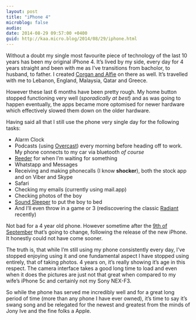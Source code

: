 ```yaml
---
layout: post
title: "iPhone 4"
microblog: false
audio: 
date: 2014-08-29 09:57:00 +0400
guid: http://kaa.micro.blog/2014/08/29/iphone.html
---
```

<p>Without a doubt my single most favourite piece of technology of the last 10 years has been my original iPhone 4. It&rsquo;s lived by my side, every day for 4 years straight and been with me as I&rsquo;ve transitions from bacholor, to husband, to father. I created <a href="http://moonracket.com">Corgan and Alfie</a> on there as well.  It&rsquo;s travelled with me to Lebanon, England, Malaysia, Qatar and Greece.</p>

<p>However these last 6 months have been pretty rough. My home button stopped functioning very well (<em>sporadically at best</em>) and as was going to happen eventually, the apps became more optomised for newer hardware which effectively slowed them down on the older hardware.</p>

<p>Having said all that I still use the phone very single day for the following tasks:</p>

<ul><li>Alarm Clock</li>
<li>Podcasts (using <a href="https://overcast.fm">Overcast</a>) every morning before heading off to work. My phone connects to my car via bluetooth <em>of course</em></li>
<li><a href="http://reederapp.com">Reeder</a> for when I&rsquo;m waiting for something</li>
<li>Whatstapp and Messages</li>
<li>Receiving and making phonecalls (I know <strong>shocker</strong>), both the stock app and on Viber and Skype</li>
<li>Safari</li>
<li>Checking my emails (currently using mail.app)</li>
<li>Checking photos of the boy</li>
<li><a href="http://parents2parentsapps.com/soundsleeper/">Sound Sleeper</a> to put the boy to bed</li>
<li>And I&rsquo;ll even throw in a game or 3 (rediscovering the classic <a href="http://www.hexage.net/radiant/">Radiant</a> recently)</li>
</ul><p>Not bad for a 4 year old phone. However sometime after the <a href="http://www.loopinsight.com/2014/08/28/apple-announces-special-event-for-sept-9/">9th of September</a> that&rsquo;s going to change, following the release of the new iPhone. It honestly could not have come sooner.</p>

<p>The truth is, that while I&rsquo;m still using my phone consistently every day, I&rsquo;ve stopped enjoying using it and one fundamental aspect I have stopped using entirely, that of taking photos.  4 years on, it&rsquo;s really showing it&rsquo;s age in this respect. The camera interface takes a good long time to load and even when it does the pictures are just not that great when compared to my wife&rsquo;s iPhone 5c and certainly not my Sony NEX-F3.</p>

<p>So while the phone has served me incredibly well and for a great long period of time (more than any phone I have ever owned), it&rsquo;s time to say it&rsquo;s swang song and be relegated for the newest and greatest from the minds of Jony Ive and the fine folks a Apple.</p>

<p><img src="https://micro.kaa.bz/uploads/2018/07eef6376f.jpg" alt="" /></p>
